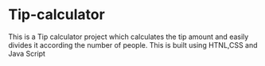 # Tip-calculator
This is a Tip calculator project which calculates the tip amount and easily divides it according the number of people. This is built using HTNL,CSS and Java Script
